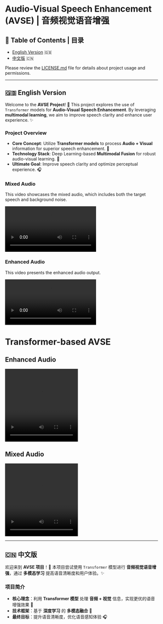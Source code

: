 # Audio-Visual Speech Enhancement (AVSE) | 音频视觉语音增强

## 📌 Table of Contents | 目录
- [English Version](#-english-version) 🇬🇧
- [中文版](#-中文版) 🇨🇳

Please review the [LICENSE.md](LICENSE.md) file for details about project usage and permissions.

---

## 🇬🇧 English Version

Welcome to the **AVSE Project**! 🚀 This project explores the use of `Transformer` models for **Audio-Visual Speech Enhancement**. By leveraging **multimodal learning**, we aim to improve speech clarity and enhance user experience. ✨

### Project Overview
- **Core Concept**: Utilize **Transformer models** to process **Audio + Visual** information for superior speech enhancement. 🎯
- **Technology Stack**: Deep Learning-based **Multimodal Fusion** for robust audio-visual learning. 🧠
- **Ultimate Goal**: Improve speech clarity and optimize perceptual experience. 🎧

### Mixed Audio
This video showcases the mixed audio, which includes both the target speech and background noise.

![Mixed Audio](Audio_for_github/mixed.mp4)

### Enhanced Audio
This video presents the enhanced audio output.

![Enhanced Audio](https://github.com/DongkunXu/Transformer-based-AVSE/blob/Develop/Audio_for_github/enhanced.mp4)

# Transformer-based AVSE

## Enhanced Audio
<video width="240" height="240" controls>
  <source src="Audio_for_github/enhanced.mp4" type="video/mp4">
</video>

## Mixed Audio
<video width="240" height="240" controls>
  <source src="Audio_for_github/mixed.mp4" type="video/mp4">
</video>

---

## 🇨🇳 中文版

欢迎来到 **AVSE 项目**！🚀 本项目尝试使用 `Transformer` 模型进行 **音频视觉语音增强**，通过 **多模态学习** 提高语音清晰度和用户体验。✨

### 项目简介
- **核心理念**：利用 **Transformer 模型** 处理 **音频 + 视觉** 信息，实现更优的语音增强效果 🎯
- **技术框架**：基于 **深度学习** 的 **多模态融合** 🧠
- **最终目标**：提升语音清晰度，优化语音感知体验 🎧

